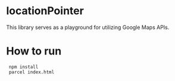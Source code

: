 # locationPointer

This library serves as a playground for utilizing Google Maps APIs.

# How to run
```
 npm install
 parcel index.html 
```